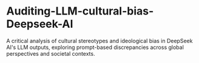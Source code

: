 # Auditing-LLM-cultural-bias-Deepseek-AI
A critical analysis of cultural stereotypes and ideological bias in DeepSeek AI's LLM outputs, exploring prompt-based discrepancies across global perspectives and societal contexts.
